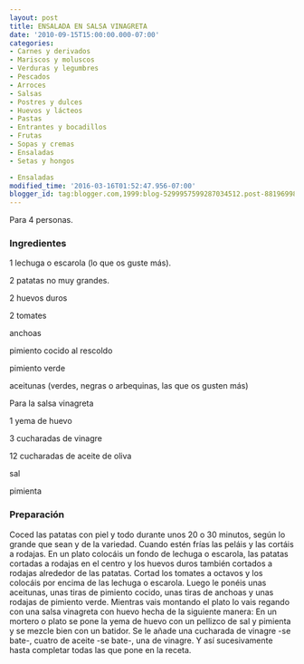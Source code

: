 ```yaml
---
layout: post
title: ENSALADA EN SALSA VINAGRETA
date: '2010-09-15T15:00:00.000-07:00'
categories:
- Carnes y derivados
- Mariscos y moluscos
- Verduras y legumbres
- Pescados
- Arroces
- Salsas
- Postres y dulces
- Huevos y lácteos
- Pastas
- Entrantes y bocadillos
- Frutas
- Sopas y cremas
- Ensaladas
- Setas y hongos

- Ensaladas
modified_time: '2016-03-16T01:52:47.956-07:00'
blogger_id: tag:blogger.com,1999:blog-5299957599287034512.post-8819699857697530991
---
```


Para 4 personas.

<h3>Ingredientes</h3>

1 lechuga o escarola (lo que os guste más).

2 patatas no muy grandes.

2 huevos duros

2 tomates

anchoas

pimiento cocido al rescoldo

pimiento verde

aceitunas (verdes, negras o arbequinas, las que os gusten más)

Para la salsa vinagreta

1 yema de huevo

3 cucharadas de vinagre

12 cucharadas de aceite de oliva

sal

pimienta

<h3>Preparación</h3>

Coced las patatas con piel y todo durante unos 20 o 30 minutos, según lo grande que sean y de la variedad. Cuando estén frías las peláis y las cortáis a rodajas. En un plato colocáis un fondo de lechuga o escarola, las patatas cortadas a rodajas en el centro y los huevos duros también cortados a rodajas alrededor de las patatas. Cortad los tomates a octavos y los colocáis por encima de las lechuga o escarola. Luego le ponéis unas aceitunas, unas tiras de pimiento cocido, unas tiras de anchoas y unas rodajas de pimiento verde. Mientras vais montando el plato lo vais regando con una salsa vinagreta con huevo hecha de la siguiente manera: En un mortero o plato se pone la yema de huevo con un pellizco de sal y pimienta y se mezcle bien con un batidor. Se le añade una cucharada de vinagre -se bate-, cuatro de aceite -se bate-, una de vinagre. Y así sucesivamente hasta completar todas las que pone en la receta.

